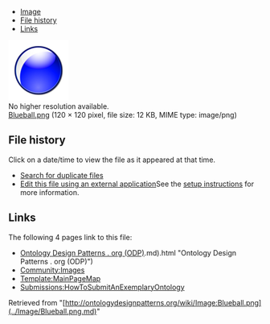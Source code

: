 * [Image](../Image/Blueball.png.md#file)
* [File history](../Image/Blueball.png.md#filehistory)
* [Links](../Image/Blueball.png.md#filelinks)

[![Image:Blueball.png](../images/b/bd/Blueball.png)](../images/b/bd/Blueball.png)  
No higher resolution available.  
[Blueball.png](../images/b/bd/Blueball.png)‎ (120 × 120 pixel, file size: 12 KB, MIME type: image/png)

## File history

Click on a date/time to view the file as it appeared at that time.



  
* [Search for duplicate files](http://ontologydesignpatterns.org/wiki/Special:FileDuplicateSearch/Blueball.png "Special:FileDuplicateSearch/Blueball.png")
* [Edit this file using an external application](http://ontologydesignpatterns.org/wiki/index.php?title=Image:Blueball.png&action=edit&externaledit=true&mode=file "Image:Blueball.png")See the [setup instructions](http://www.mediawiki.org/wiki/Manual:External_editors "http://www.mediawiki.org/wiki/Manual:External_editors") for more information.

## Links



The following 4 pages link to this file:


* [Ontology Design Patterns . org (ODP)](../Ontology_Design_Patterns_._org_(ODP).md).md).html "Ontology Design Patterns . org (ODP)")
* [Community:Images](../Community/Images.md "Community:Images")
* [Template:MainPageMap](../Template/MainPageMap.md "Template:MainPageMap")
* [Submissions:HowToSubmitAnExemplaryOntology](../Submissions/HowToSubmitAnExemplaryOntology.md "Submissions:HowToSubmitAnExemplaryOntology")


Retrieved from "[http://ontologydesignpatterns.org/wiki/Image:Blueball.png](../Image/Blueball.png.md)"